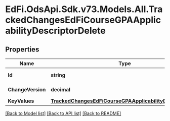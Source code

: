 # EdFi.OdsApi.Sdk.v73.Models.All.TrackedChangesEdFiCourseGPAApplicabilityDescriptorDelete

## Properties

Name | Type | Description | Notes
------------ | ------------- | ------------- | -------------
**Id** | **string** | Resource identifier | [optional] 
**ChangeVersion** | **decimal** | Change version | [optional] 
**KeyValues** | [**TrackedChangesEdFiCourseGPAApplicabilityDescriptorKey**](TrackedChangesEdFiCourseGPAApplicabilityDescriptorKey.md) |  | [optional] 

[[Back to Model list]](../../README.md#documentation-for-models) [[Back to API list]](../../README.md#documentation-for-api-endpoints) [[Back to README]](../../README.md)

